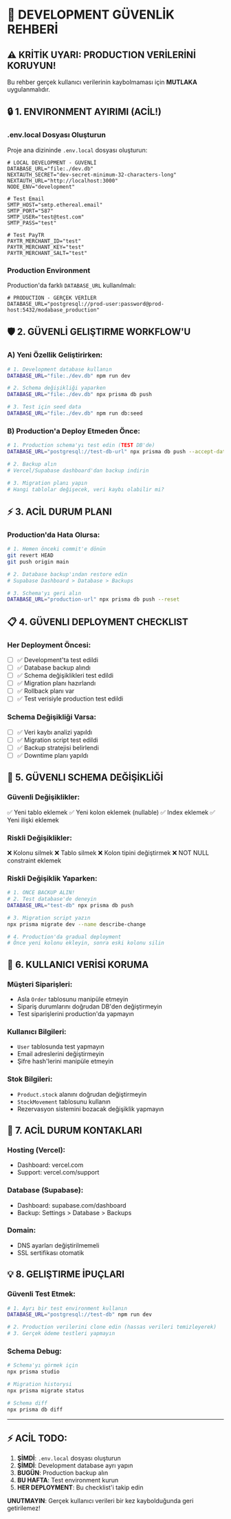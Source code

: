 # 🚨 DEVELOPMENT GÜVENLİK REHBERİ

## ⚠️ KRİTİK UYARI: PRODUCTION VERİLERİNİ KORUYUN!

Bu rehber gerçek kullanıcı verilerinin kaybolmaması için **MUTLAKA** uygulanmalıdır.

## 🔒 1. ENVIRONMENT AYIRIMI (ACİL!)

### .env.local Dosyası Oluşturun
Proje ana dizininde `.env.local` dosyası oluşturun:

```env
# LOCAL DEVELOPMENT - GÜVENLİ
DATABASE_URL="file:./dev.db"
NEXTAUTH_SECRET="dev-secret-minimum-32-characters-long"
NEXTAUTH_URL="http://localhost:3000"
NODE_ENV="development"

# Test Email
SMTP_HOST="smtp.ethereal.email"
SMTP_PORT="587"
SMTP_USER="test@test.com"
SMTP_PASS="test"

# Test PayTR
PAYTR_MERCHANT_ID="test"
PAYTR_MERCHANT_KEY="test"
PAYTR_MERCHANT_SALT="test"
```

### Production Environment
Production'da farklı `DATABASE_URL` kullanılmalı:
```env
# PRODUCTION - GERÇEK VERİLER
DATABASE_URL="postgresql://prod-user:password@prod-host:5432/modabase_production"
```

## 🛡️ 2. GÜVENLİ GELIŞTIRME WORKFLOW'U

### A) Yeni Özellik Geliştirirken:

```bash
# 1. Development database kullanın
DATABASE_URL="file:./dev.db" npm run dev

# 2. Schema değişikliği yaparken
DATABASE_URL="file:./dev.db" npx prisma db push

# 3. Test için seed data
DATABASE_URL="file:./dev.db" npm run db:seed
```

### B) Production'a Deploy Etmeden Önce:

```bash
# 1. Production schema'yı test edin (TEST DB'de)
DATABASE_URL="postgresql://test-db-url" npx prisma db push --accept-data-loss

# 2. Backup alın
# Vercel/Supabase dashboard'dan backup indirin

# 3. Migration planı yapın
# Hangi tablolar değişecek, veri kaybı olabilir mi?
```

## ⚡ 3. ACİL DURUM PLANI

### Production'da Hata Olursa:

```bash
# 1. Hemen önceki commit'e dönün
git revert HEAD
git push origin main

# 2. Database backup'ından restore edin
# Supabase Dashboard > Database > Backups

# 3. Schema'yı geri alın
DATABASE_URL="production-url" npx prisma db push --reset
```

## 📋 4. GÜVENLI DEPLOYMENT CHECKLIST

### Her Deployment Öncesi:

- [ ] ✅ Development'ta test edildi
- [ ] ✅ Database backup alındı
- [ ] ✅ Schema değişiklikleri test edildi
- [ ] ✅ Migration planı hazırlandı
- [ ] ✅ Rollback planı var
- [ ] ✅ Test verisiyle production test edildi

### Schema Değişikliği Varsa:

- [ ] ✅ Veri kaybı analizi yapıldı
- [ ] ✅ Migration script test edildi
- [ ] ✅ Backup stratejisi belirlendi
- [ ] ✅ Downtime planı yapıldı

## 🔧 5. GÜVENLI SCHEMA DEĞİŞİKLİĞİ

### Güvenli Değişiklikler:
✅ Yeni tablo eklemek
✅ Yeni kolon eklemek (nullable)
✅ Index eklemek
✅ Yeni ilişki eklemek

### Riskli Değişiklikler:
❌ Kolonu silmek
❌ Tablo silmek
❌ Kolon tipini değiştirmek
❌ NOT NULL constraint eklemek

### Riskli Değişiklik Yaparken:

```bash
# 1. ÖNCE BACKUP ALIN!
# 2. Test database'de deneyin
DATABASE_URL="test-db" npx prisma db push

# 3. Migration script yazın
npx prisma migrate dev --name describe-change

# 4. Production'da gradual deployment
# Önce yeni kolonu ekleyin, sonra eski kolonu silin
```

## 📱 6. KULLANICI VERİSİ KORUMA

### Müşteri Siparişleri:
- Asla `Order` tablosunu manipüle etmeyin
- Sipariş durumlarını doğrudan DB'den değiştirmeyin
- Test siparişlerini production'da yapmayın

### Kullanıcı Bilgileri:
- `User` tablosunda test yapmayın
- Email adreslerini değiştirmeyin
- Şifre hash'lerini manipüle etmeyin

### Stok Bilgileri:
- `Product.stock` alanını doğrudan değiştirmeyin
- `StockMovement` tablosunu kullanın
- Rezervasyon sistemini bozacak değişiklik yapmayın

## 🚨 7. ACİL DURUM KONTAKLARI

### Hosting (Vercel):
- Dashboard: vercel.com
- Support: vercel.com/support

### Database (Supabase):
- Dashboard: supabase.com/dashboard
- Backup: Settings > Database > Backups

### Domain:
- DNS ayarları değiştirilmemeli
- SSL sertifikası otomatik

## 💡 8. GELIŞTIRME İPUÇLARI

### Güvenli Test Etmek:
```bash
# 1. Ayrı bir test environment kullanın
DATABASE_URL="postgresql://test-db" npm run dev

# 2. Production verilerini clone edin (hassas verileri temizleyerek)
# 3. Gerçek ödeme testleri yapmayın
```

### Schema Debug:
```bash
# Schema'yı görmek için
npx prisma studio

# Migration historysi
npx prisma migrate status

# Schema diff
npx prisma db diff
```

---

## ⚡ ACİL TODO:

1. **ŞİMDİ**: `.env.local` dosyası oluşturun
2. **ŞİMDİ**: Development database ayrı yapın
3. **BUGÜN**: Production backup alın
4. **BU HAFTA**: Test environment kurun
5. **HER DEPLOYMENT**: Bu checklist'i takip edin

**UNUTMAYIN**: Gerçek kullanıcı verileri bir kez kaybolduğunda geri getirilemez!

